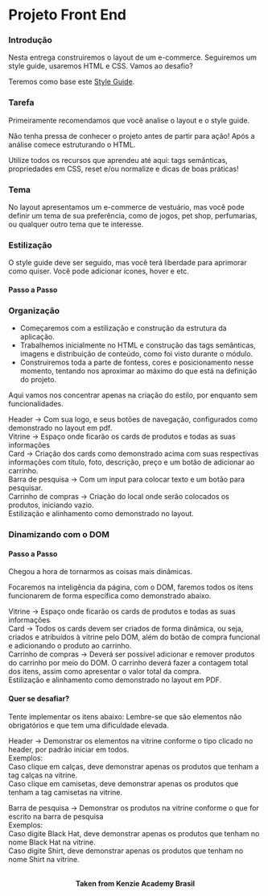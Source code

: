 <h1>Projeto Front End</h1>

<h3>Introdução</h3>
Nesta entrega construiremos o layout de um e-commerce. Seguiremos um style guide, usaremos HTML e CSS. Vamos ao desafio?

Teremos como base este <a href="https://drive.google.com/file/d/11L3bBxA0dO6BYUWegDS-mZg52KFM1NMe/view" target="_blank">Style Guide</a>.

<h3>Tarefa</h3>
Primeiramente recomendamos que você analise o layout e o style guide.

Não tenha pressa de conhecer o projeto antes de partir para ação! Após a análise comece estruturando o HTML.

Utilize todos os recursos que aprendeu até aqui: tags semânticas, propriedades em CSS, reset e/ou normalize e dicas de boas práticas!

<h3>Tema</h3>
No layout apresentamos um e-commerce de vestuário, mas você pode definir um tema de sua preferência, como de jogos, pet shop, perfumarias, ou qualquer outro tema que te interesse.

<h3>Estilização</h3>
O style guide deve ser seguido, mas você terá liberdade para aprimorar como quiser. Você pode adicionar ícones, hover e etc.

<h4>Passo a Passo</h4>

<h3>Organização</h3>

- Começaremos com a estilização e construção da estrutura da aplicação.
- Trabalhemos inicialmente no HTML e construção das tags semânticas, imagens e distribuição de conteúdo, como foi visto durante o módulo.
- Construiremos toda a parte de fontess, cores e posicionamento nesse momento, tentando nos aproximar ao máximo do que está na definição do projeto.

Aqui vamos nos concentrar apenas na criação do estilo, por enquanto sem funcionalidades.

Header → Com sua logo, e seus botões de navegação, configurados como demonstrado no layout em pdf.  
Vitrine → Espaço onde ficarão os cards de produtos e todas as suas informações  
Card → Criação dos cards como demonstrado acima com suas respectivas informações com título, foto, descrição, preço e um botão de adicionar ao carrinho.  
Barra de pesquisa → Com um input para colocar texto e um botão para pesquisar.  
Carrinho de compras → Criação do local onde serão colocados os produtos, iniciando vazio.  
Estilização e alinhamento como demonstrado no layout.

<h3>Dinamizando com o DOM</h3>

<h4>Passo a Passo</h4>
Chegou a hora de tornarmos as coisas mais dinâmicas.

Focaremos na inteligência da página, com o DOM, faremos todos os itens funcionarem de forma específica como demonstrado abaixo.

Vitrine → Espaço onde ficarão os cards de produtos e todas as suas informações  
Card → Todos os cards devem ser criados de forma dinâmica, ou seja, criados e atribuídos à vitrine pelo DOM, além do botão de compra funcional e adicionando o produto ao carrinho.  
Carrinho de compras → Deverá ser possível adicionar e remover produtos do carrinho por meio do DOM. O carrinho deverá fazer a contagem total dos itens, assim como apresentar o valor total da compra.  
Estilização e alinhamento como demonstrado no layout em PDF.

<h4>Quer se desafiar?</h4>
Tente implementar os itens abaixo:  
Lembre-se que são elementos não obrigatórios e que tem uma dificuldade elevada.

Header → Demonstrar os elementos na vitrine conforme o tipo clicado no header, por padrão iniciar em todos.  
Exemplos:  
Caso clique em calças, deve demonstrar apenas os produtos que tenham a tag calças na vitrine.  
Caso clique em camisetas, deve demonstrar apenas os produtos que tenham a tag camisetas na vitrine.  

Barra de pesquisa → Demonstrar os produtos na vitrine conforme o que for escrito na barra de pesquisa  
Exemplos:  
Caso digite Black Hat, deve demonstrar apenas os produtos que tenham no nome Black Hat na vitrine.  
Caso digite Shirt, deve demonstrar apenas os produtos que tenham no nome Shirt na vitrine.
<br>
<br>

<p align="center"><b>Taken from Kenzie Academy Brasil</b></p>
